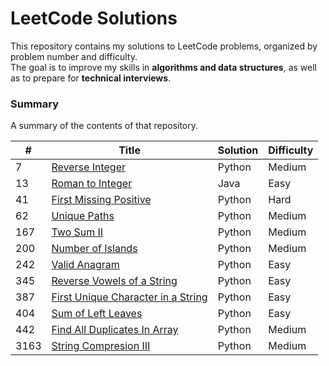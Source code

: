 # LeetCode Solutions

This repository contains my solutions to LeetCode problems, organized by problem number and difficulty.  
The goal is to improve my skills in **algorithms and data structures**, as well as to prepare for **technical interviews**.

### Summary

A summary of the contents of that repository.


| # | Title | Solution | Difficulty |
|---| ----- | -------- | ---------- |
| 7 | [Reverse Integer](https://leetcode.com/problems/reverse-integer/description/) | Python | Medium |
| 13 | [Roman to Integer](https://leetcode.com/problems/roman-to-integer/) | Java| Easy |
| 41 | [First Missing Positive](https://leetcode.com/problems/first-missing-positive/description/) | Python | Hard |
| 62 | [Unique Paths](https://leetcode.com/problems/unique-paths/description/) | Python | Medium |
| 167 | [Two Sum II](https://leetcode.com/problems/two-sum-ii-input-array-is-sorted/description/) | Python | Medium |
| 200 | [Number of Islands](https://leetcode.com/problems/number-of-islands/) | Python | Medium |
| 242 | [Valid Anagram](https://leetcode.com/problems/valid-anagram/description/) | Python | Easy |
| 345 | [Reverse Vowels of a String](https://leetcode.com/problems/reverse-vowels-of-a-string/description/) | Python | Easy |
| 387 | [First Unique Character in a String](https://leetcode.com/problems/first-unique-character-in-a-string/description/) | Python | Easy |
| 404 | [Sum of Left Leaves](https://leetcode.com/problems/sum-of-left-leaves/description/) | Python | Easy |
| 442 | [Find All Duplicates In Array](https://leetcode.com/problems/find-all-duplicates-in-an-array/description/) | Python | Medium |
| 3163 | [String Compresion III](https://leetcode.com/problems/string-compression-iii/description/) | Python | Medium |
